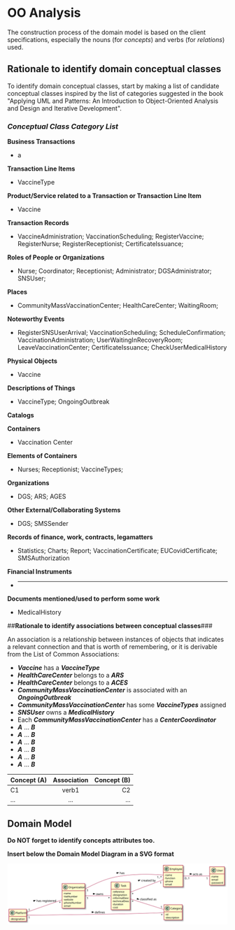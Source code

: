 # OO Analysis

The construction process of the domain model is based on the client specifications, especially the nouns (for _concepts_) and verbs (for _relations_) used.

## Rationale to identify domain conceptual classes

To identify domain conceptual classes, start by making a list of candidate conceptual classes inspired by the list of categories suggested in the book "Applying UML and Patterns: An Introduction to Object-Oriented Analysis and Design and Iterative Development".

### _Conceptual Class Category List_

**Business Transactions**

- a

**Transaction Line Items**

- VaccineType

**Product/Service related to a Transaction or Transaction Line Item**

- Vaccine

**Transaction Records**

- VaccineAdministration; VaccinationScheduling; RegisterVaccine; RegisterNurse; RegisterReceptionist; CertificateIssuance;

**Roles of People or Organizations**

- Nurse; Coordinator; Receptionist; Administrator; DGSAdministrator; SNSUser;

**Places**

- CommunityMassVaccinationCenter; HealthCareCenter; WaitingRoom;

**Noteworthy Events**

- RegisterSNSUserArrival; VaccinationScheduling; ScheduleConfirmation; VaccinationAdministration; UserWaitingInRecoveryRoom; LeaveVaccinationCenter; CertificateIssuance; CheckUserMedicalHistory

**Physical Objects**

- Vaccine

**Descriptions of Things**

- VaccineType; OngoingOutbreak

**Catalogs**

**Containers**

- Vaccination Center

**Elements of Containers**

- Nurses; Receptionist; VaccineTypes;

**Organizations**

- DGS; ARS; AGES

**Other External/Collaborating Systems**

- DGS; SMSSender

**Records of finance, work, contracts, legamatters**

- Statistics; Charts; Report; VaccinationCertificate; EUCovidCertificate; SMSAuthorization

**Financial Instruments**

- ***

**Documents mentioned/used to perform some work**

- MedicalHistory

##**Rationale to identify associations between conceptual classes**###

An association is a relationship between instances of objects that indicates a relevant connection and that is worth of remembering, or it is derivable from the List of Common Associations:

- **_Vaccine_** has a **_VaccineType_**
- **_HealthCareCenter_** belongs to a **_ARS_**
- **_HealthCareCenter_** belongs to a **_ACES_**
- **_CommunityMassVaccinationCenter_** is associated with an **_OngoingOutbreak_**
- **_CommunityMassVaccinationCenter_** has some **_VaccineTypes_** assigned
- **_SNSUser_** owns a **_MedicalHistory_**
- Each **_CommunityMassVaccinationCenter_** has a **_CenterCoordinator_**
- **_A_** ... **_B_**
- **_A_** ... **_B_**
- **_A_** ... **_B_**
- **_A_** ... **_B_**
- **_A_** ... **_B_**
- **_A_** ... **_B_**

| Concept (A) | Association | Concept (B) |
| ----------- | :---------: | ----------: |
| C1          |    verb1    |          C2 |
| ...         |     ...     |         ... |

## Domain Model

**Do NOT forget to identify concepts attributes too.**

**Insert below the Domain Model Diagram in a SVG format**

![DM.svg](DM.svg)
